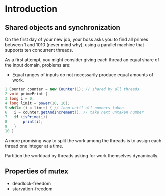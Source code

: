 # Introduction

## Shared objects and synchronization

On the first day of your new job, your boss asks you to find all primes between 1 and 1010 (never mind why), using a parallel machine that supports ten concurrent threads. 

As a first attempt, you might consider giving each thread an equal share of the input domain, problems are:

* Equal ranges of inputs do not necessarily produce equal amounts of work.

```Java
1 Counter counter = new Counter(1); // shared by all threads
2 void primePrint {
3 long i = 0;
4 long limit = power(10, 10);
5 while (i < limit) { // loop until all numbers taken
6 	i = counter.getAndIncrement(); // take next untaken number
7 	if (isPrime(i))
8 		print(i);
9 	}
10 }
```

A more promising way to split the work among the threads is to assign each thread one integer at a time. 

Partition the workload by threads asking for work themselves dynamically.



## Properties of mutex

* deadlock-freedom
* starvation-freedom



